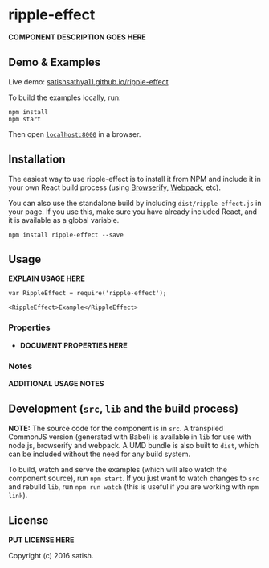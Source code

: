 # ripple-effect

__COMPONENT DESCRIPTION GOES HERE__


## Demo & Examples

Live demo: [satishsathya11.github.io/ripple-effect](http://satishsathya11.github.io/ripple-effect/)

To build the examples locally, run:

```
npm install
npm start
```

Then open [`localhost:8000`](http://localhost:8000) in a browser.


## Installation

The easiest way to use ripple-effect is to install it from NPM and include it in your own React build process (using [Browserify](http://browserify.org), [Webpack](http://webpack.github.io/), etc).

You can also use the standalone build by including `dist/ripple-effect.js` in your page. If you use this, make sure you have already included React, and it is available as a global variable.

```
npm install ripple-effect --save
```


## Usage

__EXPLAIN USAGE HERE__

```
var RippleEffect = require('ripple-effect');

<RippleEffect>Example</RippleEffect>
```

### Properties

* __DOCUMENT PROPERTIES HERE__

### Notes

__ADDITIONAL USAGE NOTES__


## Development (`src`, `lib` and the build process)

**NOTE:** The source code for the component is in `src`. A transpiled CommonJS version (generated with Babel) is available in `lib` for use with node.js, browserify and webpack. A UMD bundle is also built to `dist`, which can be included without the need for any build system.

To build, watch and serve the examples (which will also watch the component source), run `npm start`. If you just want to watch changes to `src` and rebuild `lib`, run `npm run watch` (this is useful if you are working with `npm link`).

## License

__PUT LICENSE HERE__

Copyright (c) 2016 satish.

